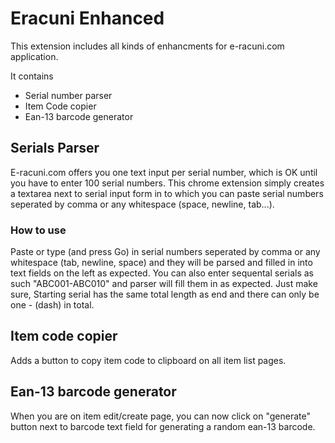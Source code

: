 # Eracuni Enhanced
This extension includes all kinds of enhancments for e-racuni.com application.

It contains
- Serial number parser
- Item Code copier
- Ean-13 barcode generator

## Serials Parser
E-racuni.com offers you one text input per serial number, which is OK until you
have to enter 100 serial numbers. This chrome extension simply creates a
textarea next to serial input form in to which you can paste serial numbers
seperated by comma or any whitespace (space, newline, tab...).


### How to use
Paste or type (and press Go) in serial numbers seperated by
comma or any whitespace (tab, newline, space) and they will
be parsed and filled in into text fields on the left as expected.
You can also enter sequental serials as such "ABC001-ABC010"
and parser will fill them in as expected. Just make sure,
Starting serial has the same total length as end and there
can only be one - (dash) in total.

## Item code copier
Adds a button to copy item code to clipboard on all item list pages.

## Ean-13 barcode generator
When you are on item edit/create page, you can now click on "generate" button
next to barcode text field for generating a random ean-13 barcode.
